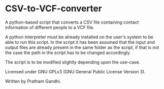 # CSV-to-VCF-converter
A python-based script that converts a CSV file containing contact information of different people to a VCF file.

A python interpreter must be already installed on the user's system to be able to run this script. In the script it has been assumed that the input and output files are already present in the same folder as the script, if that is not the case the path in the script has to be changed accordingly.

The script is to be modified slightly depending upon the use-case.

Licensed under GNU GPLv3 (GNU General Public License Version 3).

Written by Pratham Gandhi.
